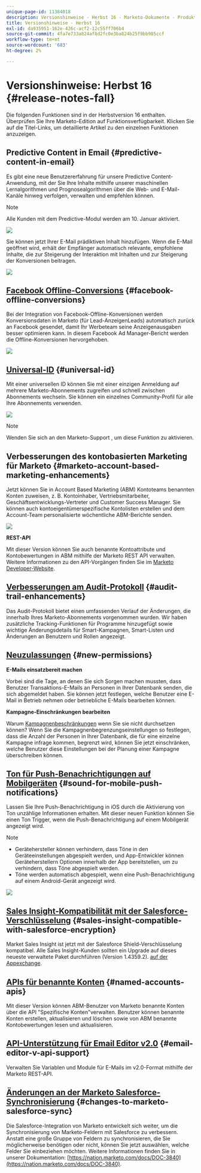 ```yaml
---
unique-page-id: 11384018
description: Versionshinweise - Herbst 16 - Marketo-Dokumente - Produktdokumentation
title: Versionshinweise - Herbst 16
exl-id: da935951-162e-426c-acf2-12c55ff706b4
source-git-commit: 4fa7e733a824af8d2fc0e3ba824b25f9bb985ccf
workflow-type: tm+mt
source-wordcount: '683'
ht-degree: 2%

---
```


# Versionshinweise: Herbst 16 {#release-notes-fall}

Die folgenden Funktionen sind in der Herbstversion 16 enthalten. Überprüfen Sie Ihre Marketo-Edition auf Funktionsverfügbarkeit. Klicken Sie auf die Titel-Links, um detaillierte Artikel zu den einzelnen Funktionen anzuzeigen.

## Predictive Content in Email {#predictive-content-in-email}

Es gibt eine neue Benutzererfahrung für unsere Predictive Content-Anwendung, mit der Sie Ihre Inhalte mithilfe unserer maschinellen Lernalgorithmen und Prognosealgorithmen über die Web- und E-Mail-Kanäle hinweg verfolgen, verwalten und empfehlen können.

>[!NOTE]
>
>Alle Kunden mit dem Predictive-Modul werden am 10. Januar aktiviert.

![](assets/shafe.png)

Sie können jetzt Ihrer E-Mail prädiktiven Inhalt hinzufügen. Wenn die E-Mail geöffnet wird, erhält der Empfänger automatisch relevante, empfohlene Inhalte, die zur Steigerung der Interaktion mit Inhalten und zur Steigerung der Konversionen beitragen.

![](assets/predictive.png)

## [Facebook Offline-Conversions](/help/marketo/product-docs/demand-generation/facebook/understanding-facebook-offline-conversions.md) {#facebook-offline-conversions}

Bei der Integration von Facebook-Offline-Konversionen werden Konversionsdaten in Marketo (für Lead-AnzeigenLeads) automatisch zurück an Facebook gesendet, damit Ihr Werbeteam seine Anzeigenausgaben besser optimieren kann. In diesem Facebook Ad Manager-Bericht werden die Offline-Konversionen hervorgehoben.

![](assets/facebook.png)

## [Universal-ID](/help/marketo/product-docs/administration/settings/using-a-universal-id-for-subscription-login.md) {#universal-id}

Mit einer universellen ID können Sie mit einer einzigen Anmeldung auf mehrere Marketo-Abonnements zugreifen und schnell zwischen Abonnements wechseln. Sie können ein einzelnes Community-Profil für alle Ihre Abonnements verwenden.

![](assets/image2016-11-3-15-3a10-3a16.png)

>[!NOTE]
>
>Wenden Sie sich an den Marketo-Support , um diese Funktion zu aktivieren.

## Verbesserungen des kontobasierten Marketing für Marketo {#marketo-account-based-marketing-enhancements}

Jetzt können Sie in Account Based Marketing (ABM) Kontoteams benannten Konten zuweisen, z. B. Kontoinhaber, Vertriebsmitarbeiter, Geschäftsentwicklungs-Vertreter und Customer Success Manager. Sie können auch kontoeigentümerspezifische Kontolisten erstellen und dem Account-Team personalisierte wöchentliche ABM-Berichte senden.

![](assets/account-team-11-15-16.png)

**REST-API**

Mit dieser Version können Sie auch benannte Kontoattribute und Kontobewertungen in ABM mithilfe der Marketo REST API verwalten. Weitere Informationen zu den API-Vorgängen finden Sie im [Marketo Developer-Website](https://developers.marketo.com/rest-api/lead-database/named-accounts).

## [Verbesserungen am Audit-Protokoll](/help/marketo/product-docs/administration/audit-trail/change-details-in-audit-trail.md) {#audit-trail-enhancements}

Das Audit-Protokoll bietet einen umfassenden Verlauf der Änderungen, die innerhalb Ihres Marketo-Abonnements vorgenommen wurden. Wir haben zusätzliche Tracking-Funktionen für Programme hinzugefügt sowie wichtige Änderungsdetails für Smart-Kampagnen, Smart-Listen und Änderungen an Benutzern und Rollen angezeigt.

## [Neuzulassungen](/help/marketo/product-docs/administration/users-and-roles/descriptions-of-role-permissions.md) {#new-permissions}

**E-Mails einsatzbereit machen**

Vorbei sind die Tage, an denen Sie sich Sorgen machen mussten, dass Benutzer Transaktions-E-Mails an Personen in Ihrer Datenbank senden, die sich abgemeldet haben. Sie können jetzt festlegen, welche Benutzer eine E-Mail in Betrieb nehmen oder betriebliche E-Mails bearbeiten können.

**Kampagne-Einschränkungen bearbeiten**

Warum [Kampagnenbeschränkungen](/help/marketo/product-docs/administration/email-setup/enable-person-restrictions-for-smart-campaigns.md) wenn Sie sie nicht durchsetzen können? Wenn Sie die Kampagnenbegrenzungseinstellungen so festlegen, dass die Anzahl der Personen in Ihrer Datenbank, die für eine einzelne Kampagne infrage kommen, begrenzt wird, können Sie jetzt einschränken, welche Benutzer diese Einstellungen bei der Planung einer Kampagne überschreiben können.

## [Ton für Push-Benachrichtigungen auf Mobilgeräten](/help/marketo/product-docs/mobile-marketing/push-notifications/configure-mobile-push-notification.md) {#sound-for-mobile-push-notifications}

Lassen Sie Ihre Push-Benachrichtigung in iOS durch die Aktivierung von Ton unzählige Informationen erhalten. Mit dieser neuen Funktion können Sie einen Ton Trigger, wenn die Push-Benachrichtigung auf einem Mobilgerät angezeigt wird.

>[!NOTE]
>
>* Gerätehersteller können verhindern, dass Töne in den Geräteeinstellungen abgespielt werden, und App-Entwickler können Geräteherstellern Optionen innerhalb der App bereitstellen, um zu verhindern, dass Töne abgespielt werden.
>* Töne werden automatisch abgespielt, wenn eine Push-Benachrichtigung auf einem Android-Gerät angezeigt wird.


![](assets/sound-for-push-notifications.png)

## [Sales Insight-Kompatibilität mit der Salesforce-Verschlüsselung](/help/marketo/product-docs/marketo-sales-insight/msi-for-salesforce/installation/install-marketo-sales-insight-package-in-salesforce-appexchange.md) {#sales-insight-compatible-with-salesforce-encryption}

Market Sales Insight ist jetzt mit der Salesforce Shield-Verschlüsselung kompatibel. Alle Sales Insight-Kunden sollten ein Upgrade auf dieses neueste verwaltete Paket durchführen (Version 1.4359.2). [auf der Appexchange](https://appexchange.salesforce.com/listingDetail?listingId=a0N30000001SVZmEAO).

## [APIs für benannte Konten](https://developers.marketo.com/rest-api/lead-database/named-accounts/) {#named-accounts-apis}

Mit dieser Version können ABM-Benutzer von Marketo benannte Konten über die API &quot;Spezifische Konten&quot;verwalten. Benutzer können benannte Konten erstellen, aktualisieren und löschen sowie von ABM benannte Kontobewertungen lesen und aktualisieren.

## [API-Unterstützung für Email Editor v2.0](https://developers.marketo.com/rest-api/assets/emails/) {#email-editor-v-api-support}

Verwalten Sie Variablen und Module für E-Mails im v2.0-Format mithilfe der Marketo REST-API.

## [Änderungen an der Marketo Salesforce-Synchronisierung](https://nation.marketo.com/docs/DOC-3840) {#changes-to-marketo-salesforce-sync}

Die Salesforce-Integration von Marketo entwickelt sich weiter, um die Synchronisierung von Marketo-Feldern mit Salesforce zu verbessern. Anstatt eine große Gruppe von Feldern zu synchronisieren, die Sie möglicherweise benötigen oder nicht, können Sie jetzt auswählen, welche Felder Sie einbeziehen möchten. Weitere Informationen finden Sie in unserer Dokumentation: [https://nation.marketo.com/docs/DOC-3840](https://nation.marketo.com/docs/DOC-3840).
